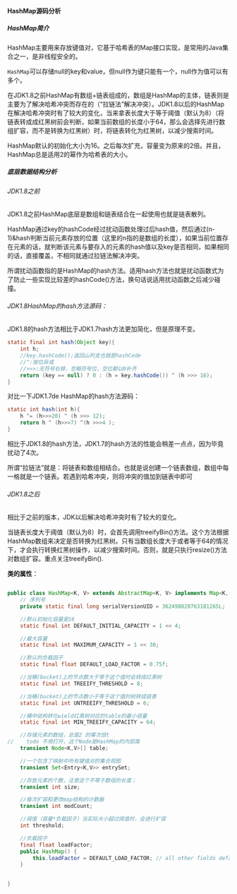 #### HashMap源码分析

##### HashMap简介

HashMap主要用来存放键值对，它基于哈希表的Map接口实现，是常用的Java集合之一，是非线程安全的。

`HashMap`可以存储null的key和value，但null作为键只能有一个，null作为值可以有多个。

在JDK1.8之前HashMap有数组+链表组成的，数组是HashMap的主体，链表则是主要为了解决哈希冲突而存在的（“拉链法”解决冲突）。JDK1.8以后的HashMap在解决哈希冲突时有了较大的变化，当来拿表长度大于等于阈值（默认为8）（将链表转成成红黑树前会判断，如果当前数组的长度小于64，那么会选择先进行数组扩容，而不是转换为红黑树）时，将链表转化为红黑树，以减少搜索时间。

HashMap默认的初始化大小为16。之后每次扩充，容量变为原来的2倍。并且，HashMap总是适用2的幂作为哈希表的大小。



##### 底层数据结构分析

###### JDK1.8之前

JDK1.8之前HashMap底层是数组和链表结合在一起使用也就是链表散列。

HashMap通过key的hashCode经过扰动函数处理过后hash值，然后通过(n-1)&hash判断当前元素存放的位置（这里的n指的是数组的长度），如果当前位置存在元素的话，就判断该元素与要存入的元素的hash值以及key是否相同，如果相同的话，直接覆盖，不相同就通过拉链法解决冲突。

所谓扰动函数指的是HashMap的hash方法。适用hash方法也就是扰动函数式为了防止一些实现比较差的hashCode()方法，换句话说适用扰动函数之后减少碰撞。

###### JDK1.8HashMap的hash方法源码：

JDK1.8的hash方法相比于JDK1.7hash方法更加简化，但是原理不变。

```java
static final int hash(Object key){
    int h;
    //key.hashCode();返回山列支也就是hashCode
    //^:按位异或
    //>>>:无符号右移，忽略符号位，空位都以0补齐
    return (key == null) ? 0 : (h = key.hashCode()) ^ (h >>> 16);
}
```

对比一下JDK1.7de HashMap的hash方法源码：

```java
static int hash(int h){
    h ^= (h>>>20) ^ (h >>> 12);
    return h ^ (h>>>7) ^(h >>>4 );
}
```



相比于JDK1.8的hash方法，JDK1.7的hash方法的性能会稍差一点点，因为毕竟扰动了4次。



所谓“拉链法”就是：将链表和数组相结合。也就是说创建一个链表数组，数组中每一格就是一个链表。若遇到哈希冲突，则将冲突的值加到链表中即可



###### JDK1.8之后

相比于之前的版本，JDK以后解决哈希冲突时有了较大的变化。

当链表长度大于阈值（默认为8）时，会首先调用treeifyBin()方法。这个方法根据HashMap数组来决定是否转换为红黑树。只有当数组长度大于或者等于64的情况下，才会执行转换红黑树操作，以减少搜索时间。否则，就是只执行resize()方法对数组扩容。重点关注treeifyBin().



**类的属性**：

```java

public class HashMap<K, V> extends AbstractMap<K, V> implements Map<K, V>, Cloneable, Serializable {
    // 序列号
    private static final long serialVersionUID = 362498820763181265L;

    //默认初始化容量是16
    static final int DEFAULT_INITIAL_CAPACITY = 1 << 4;

    //最大容量
    static final int MAXIMUM_CAPACITY = 1 << 30;

    //默认的负载因子
    static final float DEFAULT_LOAD_FACTOR = 0.75f;

    //当桶(bucket)上的节点数大于等于这个值时会转成红黑树
    static final int TREEIFY_THRESHOLD = 8;

    //当桶(bucket)上的节点数小于等于这个值时树转成链表
    static final int UNTREEIFY_THRESHOLD = 6;

    //桶中结构转化wield红黑树对应的table的最小容量
    static final int MIN_TREEIFY_CAPACITY = 64;

    //存储元素的数组，总是2 的幂次倍t
//    todo 不用打开，这个Node是HashMap的内部类
    transient Node<K,V>[] table;

    //一个包含了映射中所有键值对的集合视图
    transient Set<Entry<K,V>> entrySet;

    //存放元素的个数，注意这个不等于数组的长度；
    transient int size;

    //每次扩容和更改map结构的计数器
    transient int modCount;

    //阈值（容量*负载因子）当实际大小超过阈值时，会进行扩容
    int threshold;

    //负载因子
    final float loadFactor;
    public HashMap() {
        this.loadFactor = DEFAULT_LOAD_FACTOR; // all other fields defaulted
    }

  
}
```


